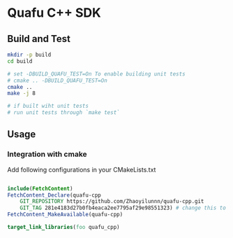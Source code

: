 # Quafu C++ SDK

## Build and Test

```bash
mkdir -p build
cd build

# set -DBUILD_QUAFU_TEST=On To enable building unit tests
# cmake .. -DBUILD_QUAFU_TEST=On
cmake ..
make -j 8

# if built wiht unit tests
# run unit tests through `make test`
```

## Usage

### Integration with cmake

Add following configurations in your CMakeLists.txt

```cmake

include(FetchContent)
FetchContent_Declare(quafu-cpp
    GIT_REPOSITORY https://github.com/Zhaoyilunnn/quafu-cpp.git
    GIT_TAG 281e4183d27b0fb4eaca2ee7795af29e98551323) # change this to your target tag
FetchContent_MakeAvailable(quafu-cpp)

target_link_libraries(foo quafu_cpp)

```
